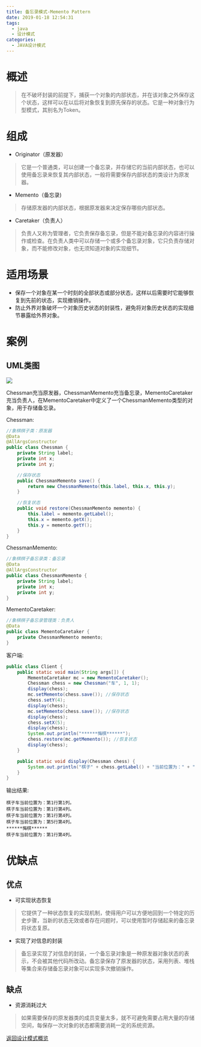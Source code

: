 ```yaml
---
title: 备忘录模式-Memento Pattern
date: 2019-01-18 12:54:31
tags:
  - java
  - 设计模式
categories: 
  - JAVA设计模式
---
```


# 概述
> 在不破坏封装的前提下，捕获一个对象的内部状态，并在该对象之外保存这个状态，这样可以在以后将对象恢复到原先保存的状态。它是一种对象行为型模式，其别名为Token。

# 组成

- Originator（原发器）
> 它是一个普通类，可以创建一个备忘录，并存储它的当前内部状态，也可以使用备忘录来恢复其内部状态，一般将需要保存内部状态的类设计为原发器。
- Memento（备忘录)
> 存储原发器的内部状态，根据原发器来决定保存哪些内部状态。
- Caretaker（负责人）
> 负责人又称为管理者，它负责保存备忘录，但是不能对备忘录的内容进行操作或检查。在负责人类中可以存储一个或多个备忘录对象，它只负责存储对象，而不能修改对象，也无须知道对象的实现细节。

# 适用场景

- 保存一个对象在某一个时刻的全部状态或部分状态，这样以后需要时它能够恢复到先前的状态，实现撤销操作。
- 防止外界对象破坏一个对象历史状态的封装性，避免将对象历史状态的实现细节暴露给外界对象。

# 案例

## UML类图

![](https://i.imgur.com/gDne3e5.png)

Chessman充当原发器，ChessmanMemento充当备忘录，MementoCaretaker充当负责人，在MementoCaretaker中定义了一个ChessmanMemento类型的对象，用于存储备忘录。

Chessman:

```java
//象棋棋子类：原发器
@Data
@AllArgsConstructor
public class Chessman {
    private String label;
    private int x;
    private int y;

    //保存状态
    public ChessmanMemento save() {
        return new ChessmanMemento(this.label, this.x, this.y);
    }

    //恢复状态
    public void restore(ChessmanMemento memento) {
        this.label = memento.getLabel();
        this.x = memento.getX();
        this.y = memento.getY();
    }
}
```

ChessmanMemento:

```java
//象棋棋子备忘录类：备忘录
@Data
@AllArgsConstructor
public class ChessmanMemento {
    private String label;
    private int x;
    private int y;
}
```

MementoCaretaker:

```java
//象棋棋子备忘录管理类：负责人
@Data
public class MementoCaretaker {
    private ChessmanMemento memento;
}
```

客户端:

```java
public class Client {
    public static void main(String args[]) {
        MementoCaretaker mc = new MementoCaretaker();
        Chessman chess = new Chessman("车", 1, 1);
        display(chess);
        mc.setMemento(chess.save()); //保存状态
        chess.setY(4);
        display(chess);
        mc.setMemento(chess.save()); //保存状态
        display(chess);
        chess.setX(5);
        display(chess);
        System.out.println("******悔棋******");
        chess.restore(mc.getMemento()); //恢复状态
        display(chess);
    }

    public static void display(Chessman chess) {
        System.out.println("棋子" + chess.getLabel() + "当前位置为：" + "第" + chess.getX() + "行" + "第" + chess.getY() + "列。");
    }
}
```

输出结果:

```
棋子车当前位置为：第1行第1列。
棋子车当前位置为：第1行第4列。
棋子车当前位置为：第1行第4列。
棋子车当前位置为：第5行第4列。
******悔棋******
棋子车当前位置为：第1行第4列。
```

# 优缺点

## 优点

- 可实现状态恢复
> 它提供了一种状态恢复的实现机制，使得用户可以方便地回到一个特定的历史步骤，当新的状态无效或者存在问题时，可以使用暂时存储起来的备忘录将状态复原。
- 实现了对信息的封装
> 备忘录实现了对信息的封装，一个备忘录对象是一种原发器对象状态的表示，不会被其他代码所改动。备忘录保存了原发器的状态，采用列表、堆栈等集合来存储备忘录对象可以实现多次撤销操作。

## 缺点

- 资源消耗过大
> 如果需要保存的原发器类的成员变量太多，就不可避免需要占用大量的存储空间，每保存一次对象的状态都需要消耗一定的系统资源。

[返回设计模式概览](#JAVA设计模式/设计模式概览)